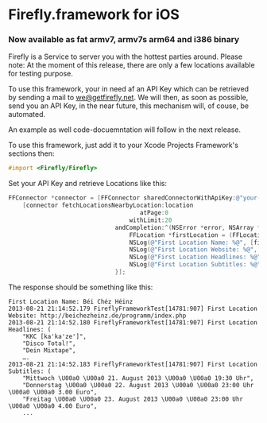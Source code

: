 # Firefly.framework for iOS

### Now available as fat armv7, armv7s arm64 and i386 binary

Firefly is a Service to server you with the hottest parties around. Please note: At the moment of this release, there are only a few locations available for testing purpose.

To use this framework, your in need af an API Key which can be retrieved by sending a mail to we@getfirefly.net. We will then, as soon as possible, send you an API Key, in the near future, this mechanism will, of couse, be automated.

An example as well code-docuemntation will follow in the next release.

To use this framework, just add it to your Xcode Projects Framework's sections then:

```objective-c
#import <Firefly/Firefly>
```

Set your API Key and retrieve Locations like this:

```objective-c
FFConnector *connector = [FFConnector sharedConnectorWithApiKey:@"your-api-key-here"];
    [connector fetchLocationsNearbyLocation:location
                                     atPage:0
                                  withLimit:20
                              andCompletion:^(NSError *error, NSArray *locations) {
                                  FFLocation *firstLocation = (FFLocation *)locations[0];
                                  NSLog(@"First Location Name: %@", [firstLocation name]);
                                  NSLog(@"First Location Website: %@", [firstLocation websiteUrl]);
                                  NSLog(@"First Location Headlines: %@", [[firstLocation eventData] headlines]);
                                  NSLog(@"First Location Subtitles: %@", [[firstLocation eventData] subtitles]);
                              }];
```

The response should be something like this:

```
First Location Name: Béi Chéz Héinz
2013-08-21 21:14:52.179 FireflyFrameworkTest[14781:907] First Location Website: http://beichezheinz.de/programm/index.php
2013-08-21 21:14:52.180 FireflyFrameworkTest[14781:907] First Location Headlines: (
    "KKC [ka'ka'ze']",
    "Disco Total!",
    "Dein Mixtape",
    ….
2013-08-21 21:14:52.183 FireflyFrameworkTest[14781:907] First Location Subtitles: (
    "Mittwoch \U00a0 \U00a0 21. August 2013 \U00a0 \U00a0 19:30 Uhr",
    "Donnerstag \U00a0 \U00a0 22. August 2013 \U00a0 \U00a0 23:00 Uhr \U00a0 \U00a0 3.00 Euro",
    "Freitag \U00a0 \U00a0 23. August 2013 \U00a0 \U00a0 23:00 Uhr \U00a0 \U00a0 4.00 Euro",
    ...

```